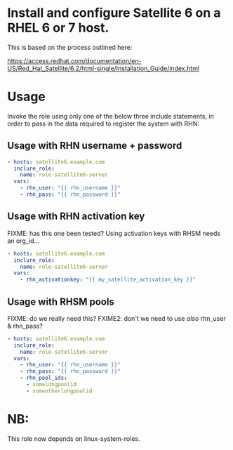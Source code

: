 Install and configure Satellite 6 on a RHEL 6 or 7 host.
====

This is based on the process outlined here:

https://access.redhat.com/documentation/en-US/Red_Hat_Satellite/6.2/html-single/Installation_Guide/index.html

Usage
=======
Invoke the role using only one of the below three include statements, in order to pass in the data required to register the system with RHN:


Usage with RHN username + password
---------------------------
```YAML
- hosts: satellite6.example.com
  inclure_role:
    name: role-satellite6-server
  vars:
    - rhn_user: "{{ rhn_username }}"
    - rhn_pass: "{{ rhn_password }}"
```

Usage with RHN activation key
-----------------------------
FIXME: has this one been tested? Using activation keys with RHSM needs an org_id...

```YAML
- hosts: satellite6.example.com
  inclure_role:
    name: role-satellite6-server
  vars:
    - rhn_activationkey: "{{ my_satellite_activation_key }}"
```

Usage with RHSM pools
---------------------
FIXME: do we really need this?
FXIME2: don't we need to use _also_ rhn_user & rhn_pass?

```YAML
- hosts: satellite6.example.com
  inclure_role:
    name: role-satellite6-server
  vars:
    - rhn_user: "{{ rhn_username }}"
    - rhn_pass: "{{ rhn_password }}"
    - rhn_pool_ids:
      - somelongpoolid
      - someotherlongpoolid
```


NB:
===
This role now depends on linux-system-roles.
